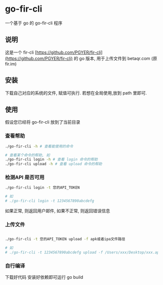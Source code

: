 # go-fir-cli

一个基于 go 的 go-fir-cli 程序

## 说明

这是一个 fir-cli [https://github.com/PGYER/fir-cli](https://github.com/PGYER/fir-cli) 的 go 版本, 用于上传文件到 betaqr.com (原fir.im)

## 安装

下载自己对应的系统的文件, 赋值可执行. 若想在全局使用,放到 path 里即可.




## 使用

假设您已经将 go-fir-cli 放到了当前目录

### 查看帮助

```bash
./go-fir-cli -h # 查看能使用的命令

# 查看某个命令的帮助, 如
./go-fir-cli login -h # 查看 login 命令的帮助
./go-fir-cli upload -h # 查看 upload 命令的帮助

```

### 检测API 是否可用

```bash  
./go-fir-cli login -t 您的API_TOKEN

# 如
# ./go-fir-cli login -t 1234567890abcdefg

```
如果正常, 则返回用户邮件, 如果不正常, 则返回错误信息


### 上传文件

```bash

./go-fir-cli -t 您的API_TOKEN upload -f apk或者ipa文件路径

# 如
# ./go-fir-cli -t 1234567890abcdefg upload -f /Users/xxx/Desktop/xxx.apk

```


### 自行编译

下载好代码 安装好依赖即可运行 go build

